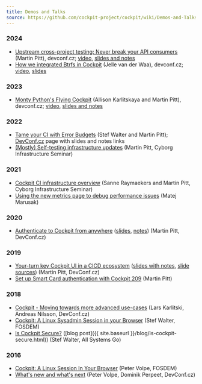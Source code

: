 ```yaml
---
title: Demos and Talks
source: https://github.com/cockpit-project/cockpit/wiki/Demos-and-Talks
---
```


### 2024
 * [Upstream cross-project testing: Never break your API consumers](https://pretalx.com/devconf-cz-2024/talk/KDZZES/) (Martin Pitt), devconf.cz; [video](https://www.youtube.com/live/ipb-_rgFNa4?si=7qSWYaE3CETZMtaW&t=14200), [slides and notes](https://github.com/cockpit-project/presentations/tree/main/2024-upstream-cross-project-testing)
 * [How we integrated Btrfs in Cockpit](https://pretalx.com/devconf-cz-2024/talk/JEPNDF/) (Jelle van der Waa), devconf.cz; [video](https://youtu.be/ipb-_rgFNa4?t=4594), [slides](https://pretalx.com/media/devconf-cz-2024/submissions/JEPNDF/resources/Cockpit_Btrfs_vS8beTQ.pdf)

### 2023
 * [Monty Python's Flying Cockpit](https://devconfcz2023.sched.com/event/3e54fcb5b2f905fedc4810af54ce29c8) (Allison Karlitskaya and Martin Pitt), devconf.cz; [video](https://www.youtube.com/watch?v=ZAVUG6E0Xd4), [slides and notes](https://github.com/cockpit-project/presentations/tree/main/2023-devconf-beipack-pybridge)

### 2022
 * [Tame your CI with Error Budgets](https://www.youtube.com/watch?v=yFbNCkB4SuM) (Stef Walter and Martin Pitt); [DevConf.cz](https://devconfcz2022.sched.com/event/c4b8ec3b2553b64f514a4b022c9ca949) page with slides and notes links
 * [(Mostly) Self-testing infrastructure updates](https://github.com/cockpit-project/presentations/tree/main/cyborg-infra-seminar-2022-02) (Martin Pitt, Cyborg Infrastructure Seminar)

### 2021
* [Cockpit CI infrastructure overview](https://github.com/cockpit-project/presentations/tree/main/cyborg-infra-seminar-2021-02) (Sanne Raymaekers and Martin Pitt, Cyborg Infrastructure Seminar)
* [Using the new metrics page to debug performance issues](https://www.youtube.com/watch?v=8_NLoJBjay4&t=1s) (Matej Marusak)

### 2020
* [Authenticate to Cockpit from anywhere](https://www.youtube.com/watch?v=m92Vl-FZdA8) ([slides](https://piware.de/docs/cockpit-auth-anywhere.pdf), [notes](https://piware.de/docs/cockpit-auth-anywhere-notes.pdf)) (Martin Pitt, DevConf.cz)

### 2019
* [Your-turn key Cockpit UI in a CICD ecosystem](https://www.youtube.com/watch?v=f19UAkxmuIg) ([slides with notes](https://piware.de/docs/cockpit-ecosystem-with-notes.pdf), [slide sources](https://piware.de/gitweb/?p=talk-cockpit-ecosystem.git;a=tree)) (Martin Pitt, DevConf.cz)
* [Set up Smart Card authentication with Cockpit 209](https://www.youtube.com/watch?v=v07cHZQsRyo) (Martin Pitt)

### 2018
* [Cockpit - Moving towards more advanced use-cases](https://www.youtube.com/watch?v=-FV4TgaelJg&t=11s) (Lars Karlitski, Andreas Nilsson, DevConf.cz)
* [Cockpit: A Linux Sysadmin Session in your Browser](https://www.youtube.com/watch?v=Oq6Vbwl-HqM&t=348s) (Stef Walter, FOSDEM)
* [Is Cockpit Secure?](https://media.ccc.de/v/ASG2018-231-is_cockpit_secure) ([blog post]({{ site.baseurl }}/blog/is-cockpit-secure.html)) (Stef Walter, All Systems Go)

### 2016
* [Cockpit: A Linux Session In Your Browser](https://www.youtube.com/watch?v=KJ3JkEdi14c) (Peter Volpe, FOSDEM)
* [What's new and what's next](https://www.youtube.com/watch?v=zdm4rsnVobw) (Peter Volpe, Dominik Perpeet, DevConf.cz)

